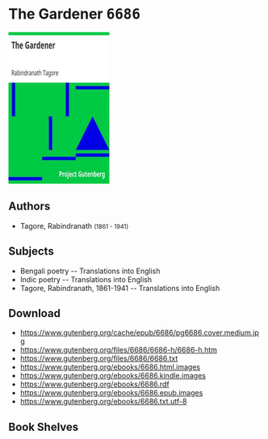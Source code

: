 # The Gardener <kbd>6686</kbd>

![](./cover.medium.jpg "")

## Authors


 - Tagore, Rabindranath <small>(1861 - 1941)</small>

## Subjects


 - Bengali poetry -- Translations into English
 - Indic poetry -- Translations into English
 - Tagore, Rabindranath, 1861-1941 -- Translations into English

## Download


 - https://www.gutenberg.org/cache/epub/6686/pg6686.cover.medium.jpg
 - https://www.gutenberg.org/files/6686/6686-h/6686-h.htm
 - https://www.gutenberg.org/files/6686/6686.txt
 - https://www.gutenberg.org/ebooks/6686.html.images
 - https://www.gutenberg.org/ebooks/6686.kindle.images
 - https://www.gutenberg.org/ebooks/6686.rdf
 - https://www.gutenberg.org/ebooks/6686.epub.images
 - https://www.gutenberg.org/ebooks/6686.txt.utf-8

## Book Shelves


